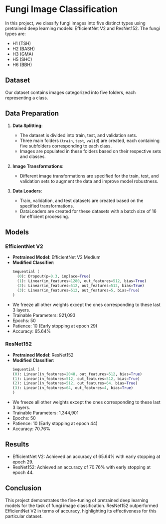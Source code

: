 # Fungi Image Classification

In this project, we classify fungi images into five distinct types using pretrained deep learning models: EfficientNet V2 and ResNet152. The fungi types are:

- H1 (TSH)
- H2 (BASH)
- H3 (GMA)
- H5 (SHC)
- H6 (BBH)

## Dataset

Our dataset contains images categorized into five folders, each representing a class.

## Data Preparation

1. **Data Splitting**:
   - The dataset is divided into train, test, and validation sets.
   - Three main folders (`train`, `test`, `valid`) are created, each containing five subfolders corresponding to each class.
   - Images are populated in these folders based on their respective sets and classes.

2. **Image Transformations**:
   - Different image transformations are specified for the train, test, and validation sets to augment the data and improve model robustness.

3. **Data Loaders**:
   - Train, validation, and test datasets are created based on the specified transformations.
   - DataLoaders are created for these datasets with a batch size of 16 for efficient processing.

## Models

### EfficientNet V2

- **Pretrained Model**: EfficientNet V2 Medium
- **Modified Classifier**:
  ```python
  Sequential (
    (0): Dropout(p=0.3, inplace=True)
    (1): Linear(in_features=1280, out_features=512, bias=True)
    (2): Linear(in_features=512, out_features=512, bias=True)
    (3): Linear(in_features=512, out_features=5, bias=True)
  )
- We freeze all other weights except the ones corresponding to these last 3 layers.
- Trainable Parameters: 921,093
- Epochs: 50
- Patience: 10 (Early stopping at epoch 29)
- Accuracy: 65.64%
  
### ResNet152

- **Pretrained Model**: ResNet152
- **Modified Classifier**:
  ```python
  Sequential (
  (0): Linear(in_features=2048, out_features=512, bias=True)
  (1): Linear(in_features=512, out_features=512, bias=True)
  (2): Linear(in_features=512, out_features=64, bias=True)
  (3): Linear(in_features=64, out_features=4, bias=True)
  )
- We freeze all other weights except the ones corresponding to these last 3 layers.
- Trainable Parameters: 1,344,901
- Epochs: 50
- Patience: 10 (Early stopping at epoch 44)
- Accuracy: 70.76%

## Results
- EfficientNet V2: Achieved an accuracy of 65.64% with early stopping at epoch 29.
- ResNet152: Achieved an accuracy of 70.76% with early stopping at epoch 44.

## Conclusion
This project demonstrates the fine-tuning of pretrained deep learning models for the task of fungi image classification. ResNet152 outperformed EfficientNet V2 in terms of accuracy, highlighting its effectiveness for this particular dataset.

